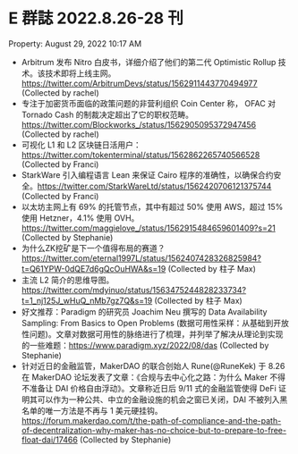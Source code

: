 # E 群誌 2022.8.26-28 刊

Property: August 29, 2022 10:17 AM

- Arbitrum 发布 Nitro 白皮书，详细介绍了他们的第二代 Optimistic Rollup 技术。该技术即将上线主网。https://twitter.com/ArbitrumDevs/status/1562911443770494977 (Collected by rachel)
- 专注于加密货币面临的政策问题的非营利组织 Coin Center 称， OFAC 对 Tornado Cash 的制裁决定超出了它的职权范畴。https://twitter.com/Blockworks_/status/1562905095372947456 (Collected by rachel)
- 可视化 L1 和 L2 区块链日活用户：https://twitter.com/tokenterminal/status/1562862265740566528 (Collected by Franci)
- StarkWare 引入编程语言 Lean 来保证 Cairo 程序的准确性，以确保合约安全。https://twitter.com/StarkWareLtd/status/1562420706121375744 (Collected by Franci)
- 以太坊主网上有 69% 的托管节点，其中有超过 50% 使用 AWS，超过 15% 使用 Hetzner，4.1% 使用 OVH。https://twitter.com/maggielove_/status/1562915484659601409?s=21 (Collected by Stephanie)
- 为什么ZK挖矿是下一个值得布局的赛道？https://twitter.com/eternal1997L/status/1562407428326825984?t=Q61YPW-0dQE7d6gQcOuHWA&s=19 (Collected by 柱子 Max)
- 主流 L2 简介的思维导图。https://twitter.com/mdyinuo/status/1563475244828233734?t=1_nj125J_wHuQ_nMb7gz7Q&s=19 (Collected by 柱子 Max)
- 好文推荐：Paradigm 的研究员 Joachim Neu 撰写的 Data Availability Sampling: From Basics to Open Problems (数据可用性采样：从基础到开放性问题)。文章对数据可用性的脉络进行了梳理，并列举了解决从理论到实现的一些难题：https://www.paradigm.xyz/2022/08/das (Collected by Stephanie)
- 针对近日的金融监管，MakerDAO 的联合创始人 Rune(@RuneKek) 于 8.26 在 MakerDAO 论坛发表了文章：《合规与去中心化之路：为什么 Maker 不得不准备让 DAI 价格自由浮动》。文章称近日后 9/11 式的金融监管使得 DeFi 证明其可以作为一种公共、中立的金融设施的机会之窗已关闭，DAI 不被列入黑名单的唯一方法是不再与 1 美元硬挂钩。https://forum.makerdao.com/t/the-path-of-compliance-and-the-path-of-decentralization-why-maker-has-no-choice-but-to-prepare-to-free-float-dai/17466 (Collected by Stephanie)